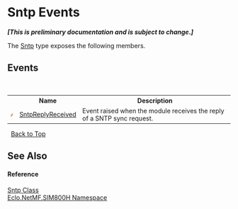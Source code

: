 # Sntp Events
 _**\[This is preliminary documentation and is subject to change.\]**_

The <a href="T_Eclo_NetMF_SIM800H_Sntp">Sntp</a> type exposes the following members.


## Events
&nbsp;<table><tr><th></th><th>Name</th><th>Description</th></tr><tr><td>![Public event](media/pubevent.gif "Public event")</td><td><a href="E_Eclo_NetMF_SIM800H_Sntp_SntpReplyReceived">SntpReplyReceived</a></td><td>
Event raised when the module receives the reply of a SNTP sync request.</td></tr></table>&nbsp;
<a href="#sntp-events">Back to Top</a>

## See Also


#### Reference
<a href="T_Eclo_NetMF_SIM800H_Sntp">Sntp Class</a><br /><a href="N_Eclo_NetMF_SIM800H">Eclo.NetMF.SIM800H Namespace</a><br />